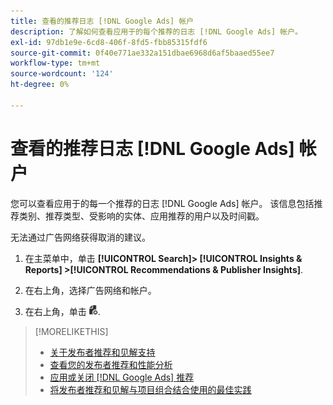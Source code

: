 ```yaml
---
title: 查看的推荐日志 [!DNL Google Ads] 帐户
description: 了解如何查看应用于的每个推荐的日志 [!DNL Google Ads] 帐户。
exl-id: 97db1e9e-6cd8-406f-8fd5-fbb85315fdf6
source-git-commit: 0f40e771ae332a151dbae6968d6af5baaed55ee7
workflow-type: tm+mt
source-wordcount: '124'
ht-degree: 0%

---
```


# 查看的推荐日志 [!DNL Google Ads] 帐户

您可以查看应用于的每一个推荐的日志 [!DNL Google Ads] 帐户。 该信息包括推荐类别、推荐类型、受影响的实体、应用推荐的用户以及时间戳。

无法通过广告网络获得取消的建议。

1. 在主菜单中，单击 **[!UICONTROL Search]> [!UICONTROL Insights & Reports] >[!UICONTROL Recommendations & Publisher Insights]**.

1. 在右上角，选择广告网络和帐户。

1. 在右上角，单击 ![推荐日志](/help/search-social-commerce/assets/recommendations-log-view.png "推荐日志").

>[!MORELIKETHIS]
>
>* [关于发布者推荐和见解支持](recommendation-support.md)
>* [查看您的发布者推荐和性能分析](recommendation-view.md)
>* [应用或关闭 [!DNL Google Ads] 推荐](google-recommendation-apply-dismiss.md)
>* [将发布者推荐和见解与项目组合结合使用的最佳实践](recommendation-best-practices.md)
